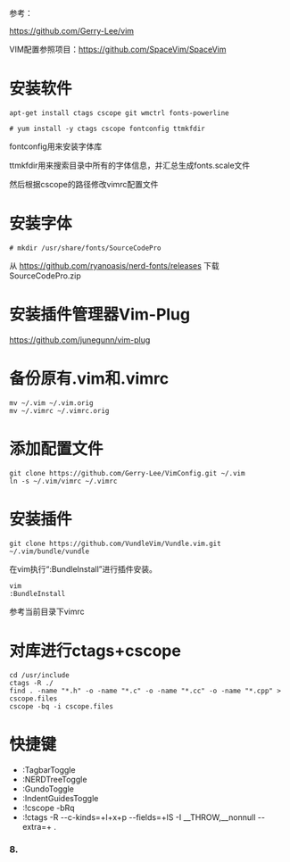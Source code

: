 
参考：

https://github.com/Gerry-Lee/vim

VIM配置参照项目：https://github.com/SpaceVim/SpaceVim

# 安装软件

```
apt-get install ctags cscope git wmctrl fonts-powerline 
```

```
# yum install -y ctags cscope fontconfig ttmkfdir
```

fontconfig用来安装字体库

ttmkfdir用来搜索目录中所有的字体信息，并汇总生成fonts.scale文件

然后根据cscope的路径修改vimrc配置文件

# 安装字体

```
# mkdir /usr/share/fonts/SourceCodePro
```

从 https://github.com/ryanoasis/nerd-fonts/releases 下载SourceCodePro.zip




# 安装插件管理器Vim-Plug

https://github.com/junegunn/vim-plug



# 备份原有.vim和.vimrc

```
mv ~/.vim ~/.vim.orig
mv ~/.vimrc ~/.vimrc.orig
```

# 添加配置文件

```
git clone https://github.com/Gerry-Lee/VimConfig.git ~/.vim
ln -s ~/.vim/vimrc ~/.vimrc
```

# 安装插件

```
git clone https://github.com/VundleVim/Vundle.vim.git ~/.vim/bundle/vundle
```

在vim执行“:BundleInstall”进行插件安装。

```
vim
:BundleInstall
```

参考当前目录下vimrc


# 对库进行ctags\+cscope

```
cd /usr/include
ctags -R ./
find . -name "*.h" -o -name "*.c" -o -name "*.cc" -o -name "*.cpp" > cscope.files
cscope -bq -i cscope.files
```

# 快捷键

- <F5> :TagbarToggle
- <F6> :NERDTreeToggle
- <F3> :GundoToggle
- <F4> :IndentGuidesToggle
- <C-F11> :!cscope -bRq
- <C-F12> :!ctags -R --c-kinds=+l+x+p --fields=+lS -I __THROW,__nonnull --extra=+ .

### 8.